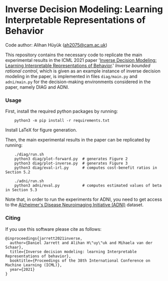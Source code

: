 # Inverse Decision Modeling: Learning Interpretable Representations of Behavior
Code author: Alihan Hüyük ([ah2075@cam.ac.uk](mailto:ah2075@cam.ac.uk))

This repository contains the necessary code to replicate the main experimental results in the ICML 2021 paper '[Inverse Decision Modeling: Learning Interpretable Representations of Behavior](http://proceedings.mlr.press/v139/jarrett21a.html).' *Inverse bounded rational control*, which is given as an example instance of inverse decision modeling in the paper, is implemented in files `diag/main.py` and `adni/main.py` for the decision-making environments considered in the paper, namely DIAG and ADNI.

### Usage

First, install the required python packages by running:
```shell
    python3 -m pip install -r requirements.txt
```
Install LaTeX for figure generation.

Then, the main experimental results in the paper can be replicated by running:
```shell
    ./diag/run.sh
    python3 diag/plot-forward.py  # generates Figure 2
    python3 diag/plot-inverse.py  # generates Figure 3
    python3 diag/eval-irl.py      # computes cost-benefit ratios in Section 5.2

    ./adni/run.sh
    python3 adni/eval.py          # computes estimated values of beta in Section 5.3
```

Note that, in order to run the experiments for ADNI, you need to get access to the [Alzheimer's Disease Neuroimaging Initiative (ADNI)](http://adni.loni.usc.edu/) dataset.

### Citing
If you use this software please cite as follows:
```
@inproceedings{jarrett2021inverse,
  author={Daniel Jarrett and Alihan H\"uy\"uk and Mihaela van der Schaar},
  title={Inverse decision modeling: learning Interpretable Representations of behavior},
  booktitle={Proceedings of the 38th International Conference on Machine Learning (ICML)},
  year={2021}
}
```
